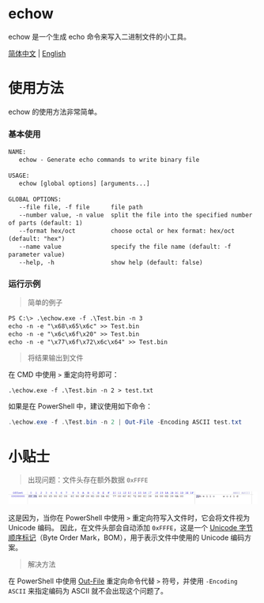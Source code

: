 # echow
echow 是一个生成 echo 命令来写入二进制文件的小工具。

[简体中文](Readme.zh-CN.md) | [English](Readme.md)



# 使用方法

echow 的使用方法非常简单。

### 基本使用

```
NAME:
   echow - Generate echo commands to write binary file

USAGE:
   echow [global options] [arguments...]

GLOBAL OPTIONS:
   --file file, -f file      file path
   --number value, -n value  split the file into the specified number of parts (default: 1)
   --format hex/oct          choose octal or hex format: hex/oct (default: "hex")
   --name value              specify the file name (default: -f parameter value)
   --help, -h                show help (default: false)
```

### 运行示例

> 简单的例子

```
PS C:\> .\echow.exe -f .\Test.bin -n 3
echo -n -e "\x68\x65\x6c" >> Test.bin
echo -n -e "\x6c\x6f\x20" >> Test.bin
echo -n -e "\x77\x6f\x72\x6c\x64" >> Test.bin
```

> 将结果输出到文件

在 CMD 中使用 `>` 重定向符号即可：

```
.\echow.exe -f .\Test.bin -n 2 > test.txt
```

如果是在 PowerShell 中，建议使用如下命令：

```powershell
.\echow.exe -f .\Test.bin -n 2 | Out-File -Encoding ASCII test.txt
```



# 小贴士

> 出现问题：文件头存在额外数据 `0xFFFE`

![](PowerShell_Redirector_Output.png)

这是因为，当你在 PowerShell 中使用 `>` 重定向符写入文件时，它会将文件视为 Unicode 编码。 因此，在文件头部会自动添加 `0xFFFE`，这是一个 [Unicode 字节顺序标记](https://learn.microsoft.com/zh-cn/windows/win32/intl/using-byte-order-marks?redirectedfrom=MSDN)（Byte Order Mark，BOM），用于表示文件中使用的 Unicode 编码方案。

> 解决方法

在 PowerShell 中使用 [Out-File](https://learn.microsoft.com/zh-cn/powershell/module/microsoft.powershell.utility/out-file) 重定向命令代替 `>` 符号，并使用 `-Encoding ASCII` 来指定编码为 ASCII 就不会出现这个问题了。

